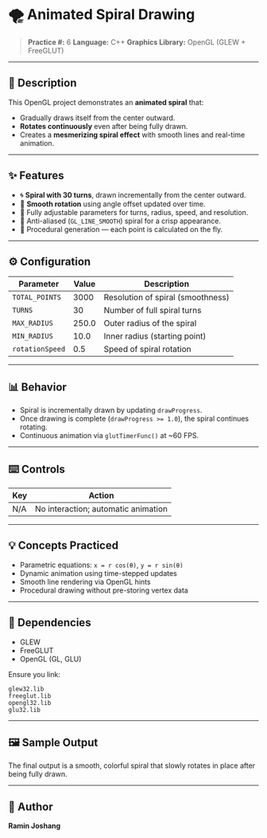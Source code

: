 # 🌪️ Animated Spiral Drawing

> **Practice #:** 6
> **Language:** C++
> **Graphics Library:** OpenGL (GLEW + FreeGLUT)

---

## 🧩 Description

This OpenGL project demonstrates an **animated spiral** that:

* Gradually draws itself from the center outward.
* **Rotates continuously** even after being fully drawn.
* Creates a **mesmerizing spiral effect** with smooth lines and real-time animation.

---

## ✨ Features

* 🌀 **Spiral with 30 turns**, drawn incrementally from the center outward.
* 🧭 **Smooth rotation** using angle offset updated over time.
* 🎨 Fully adjustable parameters for turns, radius, speed, and resolution.
* 🧵 Anti-aliased (`GL_LINE_SMOOTH`) spiral for a crisp appearance.
* 🧮 Procedural generation — each point is calculated on the fly.

---

## ⚙️ Configuration

| Parameter       | Value | Description                       |
| --------------- | ----- | --------------------------------- |
| `TOTAL_POINTS`  | 3000  | Resolution of spiral (smoothness) |
| `TURNS`         | 30    | Number of full spiral turns       |
| `MAX_RADIUS`    | 250.0 | Outer radius of the spiral        |
| `MIN_RADIUS`    | 10.0  | Inner radius (starting point)     |
| `rotationSpeed` | 0.5   | Speed of spiral rotation          |

---

## 📊 Behavior

* Spiral is incrementally drawn by updating `drawProgress`.
* Once drawing is complete (`drawProgress >= 1.0`), the spiral continues rotating.
* Continuous animation via `glutTimerFunc()` at \~60 FPS.

---

## ⌨️ Controls

| Key | Action                              |
| --- | ----------------------------------- |
| N/A | No interaction; automatic animation |

---

## 💡 Concepts Practiced

* Parametric equations: `x = r cos(θ)`, `y = r sin(θ)`
* Dynamic animation using time-stepped updates
* Smooth line rendering via OpenGL hints
* Procedural drawing without pre-storing vertex data

---

## 🧾 Dependencies

* GLEW
* FreeGLUT
* OpenGL (GL, GLU)

Ensure you link:

```
glew32.lib
freeglut.lib
opengl32.lib
glu32.lib
```

---

## 🖼️ Sample Output

The final output is a smooth, colorful spiral that slowly rotates in place after being fully drawn.

---

## 🧠 Author

**Ramin Joshang**
